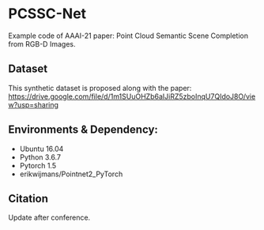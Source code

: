 # PCSSC-Net
Example code of AAAI-21 paper: Point Cloud Semantic Scene Completion from RGB-D Images.

## Dataset
This synthetic dataset is proposed along with the paper:
https://drive.google.com/file/d/1m1SUuOHZb6aIJiRZ5zboInqU7QIdoJ8O/view?usp=sharing

## Environments & Dependency:
- Ubuntu 16.04
- Python 3.6.7
- Pytorch 1.5
- erikwijmans/Pointnet2_PyTorch

## Citation
Update after conference.
